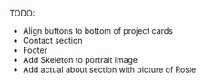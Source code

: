 TODO:
- Align buttons to bottom of project cards
- Contact section
- Footer
- Add Skeleton to portrait image
- Add actual about section with picture of Rosie